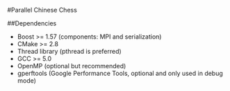 #Parallel Chinese Chess

##Dependencies

- Boost >= 1.57 (components: MPI and serialization)
- CMake >= 2.8
- Thread library (pthread is preferred)
- GCC >= 5.0
- OpenMP (optional but recommended)
- gperftools (Google Performance Tools, optional and only used in debug mode)
